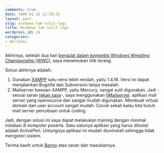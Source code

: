 ```yaml
---
comments: true
date: 2006-01-25 12:59:25
layout: post
slug: windows-tak-sulit-lagi
title: Windows tak sulit lagi
wordpress_id: 24
categories:
- Aplikasi
---
```


Akhirnya, setelah dua hari [bergulat dalam kompetisi Windows Wrestling Championship (WWC)](http://endy.artivisi.com/blog/aplikasi/windows-semakin-sulit/), saya menemukan titik terang. 

Solusi akhirnya adalah: 
1. Gunakan [XAMPP](http://www.apachefriends.org/en/xampp-windows.html) satu versi lebih rendah, yaitu 1.4.16. Versi ini dapat menjalankan Bugzilla dan Subversion tanpa masalah.
2. Mailserver bawaan XAMPP, yaitu Mercury, sangat sulit digunakan. Jadi -sesuai saran [rekan saya](http://benny.telematicsindonesia.com)-, saya menggunakan [hMailserver](http://www.hmailserver.com). aplikasi mail server yang opensource dan sangat mudah digunakan. Membuat virtual domain dan user account sangat mudah. Cocok sekali kalau kita butuh mail server percobaan untuk coding. 

Jadi, dengan solusi ini saya dapat melakukan training dengan minimal instalasi di komputer peserta. Satu-satunya aplikasi yang harus diinstal adalah ActivePerl. Untungnya aplikasi ini mudah diuninstall sehingga tidak mengotori sistem. 

Terima kasih untuk [Benny](http://benny.telematicsindonesia.com) atas saran dan masukannya. 

